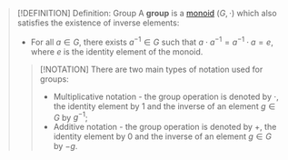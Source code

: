 >[!DEFINITION] Definition: Group
>A **group** is a [monoid](../Monoid.md) $(G, \cdot)$ which also satisfies the existence of inverse elements: 
>- For all $a \in G$, there exists $a^{-1} \in G$ such that $a \cdot a^{-1} = a^{-1} \cdot a = e$, where $e$ is the identity element of the monoid.
>
>>[!NOTATION]
>>There are two main types of notation used for groups:
>>- Multiplicative notation - the group operation is denoted by $\cdot$, the identity element by $1$ and the inverse of an element $g \in G$ by $g^{-1}$;
>>- Additive notation - the group operation is denoted by $+$, the identity element by $0$ and the inverse of an element $g \in G$ by $-g$.